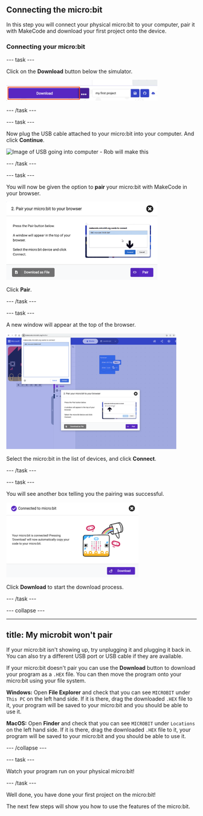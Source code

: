 ## Connecting the micro:bit

In this step you will connect your physical micro:bit to your computer, pair it with MakeCode and download your first project onto the device. 

### Connecting your micro:bit

--- task ---

Click on the **Download** button below the simulator.

<img src="images/download-button.png" alt="The purple Download button next to the name of the project" width="400"/>

--- /task ---

--- task ---

Now plug the USB cable attached to your micro:bit into your computer. And click **Continue**.

![Image of USB going into computer - Rob will make this]()

--- /task ---

--- task ---

You will now be given the option to **pair** your micro:bit with MakeCode in your browser. 

<img src="images/pair-window.png" alt="The purple Download button next to the name of the project" width="400"/>

Click **Pair**.

--- /task ---

--- task ---

A new window will appear at the top of the browser. 

<img src="images/select-microbit.png" alt="The select device dialogue box at the top of a browser, the micro:bit is selected in the list and the Connect button is highlighted in blue." width="450"/>

Select the micro:bit in the list of devices, and click **Connect**. 

--- /task ---

--- task ---

You will see another box telling you the pairing was successful. 

<img src="images/successful-pairing.png" alt="A dialogue box that says 'Connected to micro:bit' with a Download button at the bottom" width="350"/>

Click **Download** to start the download process.

--- /task ---

--- collapse ---

---
title: My microbit won't pair
---

If your micro:bit isn't showing up, try unplugging it and plugging it back in. You can also try a different USB port or USB cable if they are available.

If your micro:bit doesn't pair you can use the **Download** button to download your program as a `.HEX` file. You can then move the program onto your micro:bit using your file system.

**Windows:** Open **File Explorer** and check that you can see `MICROBIT` under `This PC` on the left hand side. If it is there, drag the downloaded `.HEX` file to it, your program will be saved to your micro:bit and you should be able to use it.

**MacOS:** Open **Finder** and check that you can see `MICROBIT` under `Locations` on the left hand side. If it is there, drag the downloaded `.HEX` file to it, your program will be saved to your micro:bit and you should be able to use it.

--- /collapse ---

--- task ---

Watch your program run on your physical micro:bit!

--- /task ---

Well done, you have done your first project on the micro:bit!

The next few steps will show you how to use the features of the micro:bit.